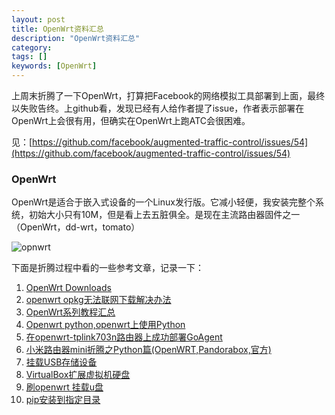 ```yaml
---
layout: post
title: OpenWrt资料汇总
description: "OpenWrt资料汇总"
category: 
tags: []
keywords: [OpenWrt]
---
```


上周末折腾了一下OpenWrt，打算把Facebook的网络模拟工具部署到上面，最终以失败告终。上github看，发现已经有人给作者提了issue，作者表示部署在OpenWrt上会很有用，但确实在OpenWrt上跑ATC会很困难。

<!-- more -->

见：[https://github.com/facebook/augmented-traffic-control/issues/54](https://github.com/facebook/augmented-traffic-control/issues/54)

### OpenWrt
OpenWrt是适合于嵌入式设备的一个Linux发行版。它减小轻便，我安装完整个系统，初始大小只有10M，但是看上去五脏俱全。是现在主流路由器固件之一（OpenWrt，dd-wrt，tomato）

![opnwrt](https://mmbiz.qlogo.cn/mmbiz/otHvoL6neeIpq06x4lPDkpkcEFIgaWy8XJqN6ibXptBsZBtzOGyWvePlOMtqic53ovicb9VMHuZoiaxrkuiajxvGvcA/0?wxfmt=png)

下面是折腾过程中看的一些参考文章，记录一下：

1. [OpenWrt Downloads](http://downloads.openwrt.org)
1. [openwrt opkg无法联网下载解决办法](https://sqzr.cc/blog/2013/11/09/openwrt-opkgwu-fa-lian-wang-xia-zai-jie-jue-ban-fa/)
1. [OpenWrt系列教程汇总](http://www.openwrt.org.cn/bbs/forum.php?mod=viewthread&tid=60&extra=page%3D1)
1. [Openwrt python,openwrt上使用Python](http://blog.csdn.net/phodal/article/details/8521712)
1. [在openwrt-tplink703n路由器上成功部署GoAgent](http://scola.github.io/deploy-goagent-on-openwrt-tplink-703n/)
1. [小米路由器mini折腾之Python篇(OpenWRT,Pandorabox,官方)](http://www.phpgao.com/xiaomi_router_python.html)
1. [挂载USB存储设备](http://wiki.openwrt.org/zh-cn/doc/howto/usb.storage)
1. [VirtualBox扩展虚拟机硬盘](http://blog.sina.com.cn/s/blog_53689eaf0100xksw.html)
1. [刷openwrt 挂载u盘](http://www.cnblogs.com/xianfangloveyangmei/p/3675385.html)
1. [pip安装到指定目录](http://jyd.me/linux/pip-install-to-different-home/)
